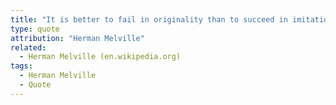 ```yaml
---
title: "It is better to fail in originality than to succeed in imitation."
type: quote
attribution: "Herman Melville"
related:
  - Herman Melville (en.wikipedia.org)
tags:
  - Herman Melville
  - Quote
---
```

